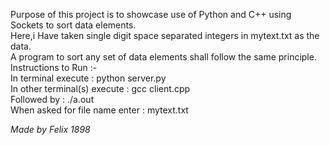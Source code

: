 
Purpose of this project is to showcase use of Python and C++ using Sockets to sort data elements. <br>
Here,i Have taken single digit space separated integers in mytext.txt as the data. <br>
A program to sort any set of data elements shall follow the same principle. <br>
Instructions to Run :-  <br>
In terminal execute : python server.py <br>
In other terminal(s) execute : gcc client.cpp <br>
Followed by : ./a.out <br>
When asked for file name enter : mytext.txt <br>


*Made by Felix 1898*
